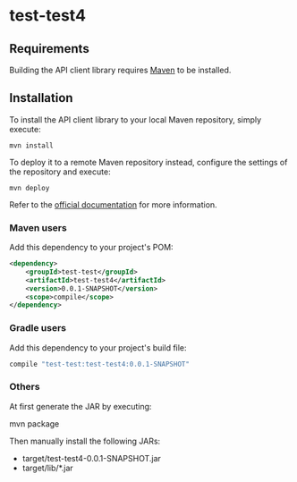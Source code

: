 # test-test4

## Requirements

Building the API client library requires [Maven](https://maven.apache.org/) to be installed.

## Installation

To install the API client library to your local Maven repository, simply execute:

```shell
mvn install
```

To deploy it to a remote Maven repository instead, configure the settings of the repository and execute:

```shell
mvn deploy
```

Refer to the [official documentation](https://maven.apache.org/plugins/maven-deploy-plugin/usage.html) for more information.

### Maven users

Add this dependency to your project's POM:

```xml
<dependency>
    <groupId>test-test</groupId>
    <artifactId>test-test4</artifactId>
    <version>0.0.1-SNAPSHOT</version>
    <scope>compile</scope>
</dependency>
```

### Gradle users

Add this dependency to your project's build file:

```groovy
compile "test-test:test-test4:0.0.1-SNAPSHOT"
```

### Others

At first generate the JAR by executing:

mvn package

Then manually install the following JARs:

* target/test-test4-0.0.1-SNAPSHOT.jar
* target/lib/*.jar
